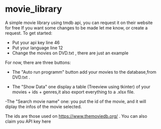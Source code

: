 # movie_library
A simple movie library using tmdb api, you can request it on their website for free
If you want some changes to be made let me know, or create a request.
To get started:
  - Put your api key line 46
  - Put your language line 12
  - Change the movies on DVD.txt , there are just an example


For now, there are three buttons:
  - The "Auto run programm" button add your movies to the database,from DVD.txt .
  
  - The "Show Data" one display a table (Treeview using tkinter) of your movies + ids + genres,it also export everything to a .xlsx file.
  
  -The "Search movie name" one: you put the id of the movie, and it will diplay the infos of the movie selected.

The ids are those used on https://www.themoviedb.org/ . You can also claim you API key here
